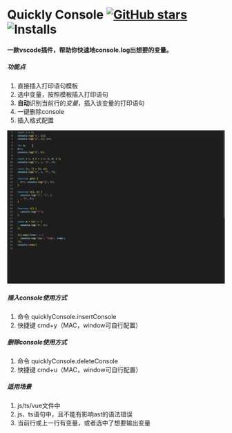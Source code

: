 # Quickly Console [![GitHub stars](https://img.shields.io/github/stars/eloen1998/quickly-console.svg?style=?style=flat-square&logo=appveyor&?style=social&logo=appveyor&label=Star)](https://github.com/eloen1998/qk-console) ![Installs](https://img.shields.io/visual-studio-marketplace/azure-devops/installs/total/eloen.quickly-console?style=flat-square)

#### 一款vscode插件，帮助你快速地console.log出想要的变量。

##### 功能点
1. 直接插入打印语句模板
2. 选中变量，按照模板插入打印语句
3. **自动**识别当前行的*变量*，插入该变量的打印语句
4. 一键删除console
5. 插入格式配置

![使用示例](https://raw.githubusercontent.com/eloen1998/qk-console/main/static/screenshots.gif)



##### 插入console使用方式
1. 命令 quicklyConsole.insertConsole
2. 快捷键 cmd+y（MAC，window可自行配置）


##### 删除console使用方式
1. 命令 quicklyConsole.deleteConsole
2. 快捷键 cmd+u（MAC，window可自行配置）


##### 适用场景
1. js/ts/vue文件中
2. js、ts语句中，且不能有影响ast的语法错误
3. 当前行或上一行有变量，或者选中了想要输出变量
